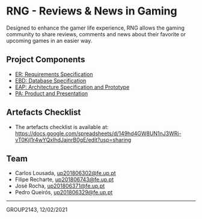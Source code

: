 # RNG - Reviews & News in Gaming

Designed to enhance the gamer life experience, RNG allows the gaming community to share reviews, comments and news about their favorite or upcoming games in an easier way.

## Project Components

* [ER: Requirements Specification](wiki/er.md)
* [EBD: Database Specification](wiki/ebd.md)
* [EAP: Architecture Specification and Prototype](wiki/eap.md)
* [PA: Product and Presentation](wiki/pa.md)

## Artefacts Checklist

* The artefacts checklist is available at: <https://docs.google.com/spreadsheets/d/149hd4GW8UN1nJ3WRi-vT0KjI1r4wYQxIhdJajnrB0gE/edit?usp=sharing>

## Team

* Carlos Lousada, up201806302@fe.up.pt
* Filipe Recharte, up201806743@fe.up.pt
* José Rocha, up201806371@fe.up.pt
* Pedro Queirós, up201806329@fe.up.pt

***
GROUP2143, 12/02/2021
